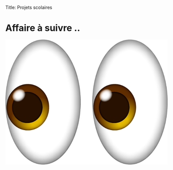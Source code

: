 Title: Projets scolaires

# Affaire à suivre ..

<img src="../../images/Eyes_Emoji.png" title = "Yeux" alt="Emoji yeux Apple">



